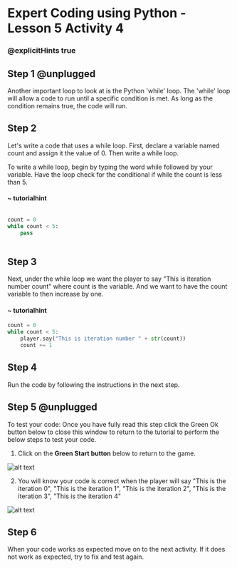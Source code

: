 # Expert Coding using Python - Lesson 5 Activity 4
### @explicitHints true

## Step 1 @unplugged
  
Another important loop to look at is the Python 'while' loop. The 'while' loop will allow a code to run until a specific condition is met. As long as the condition remains true, the code will run.


## Step 2
Let's write a code that uses a while loop.  First, declare a variable named count and assign it the value of 0.  Then write a while loop. 

To write a while loop, begin by typing the word while followed by your variable. Have the loop check for the conditional if while the count is less than 5. 

#### ~ tutorialhint

```python

count = 0
while count < 5:
    pass
  
```

  

## Step 3

Next, under the while loop we want the player to say "This is iteration number count" where count is the variable. 
And we want to have the count variable to then increase by one. 

 #### ~ tutorialhint

```python 
count = 0
while count < 5:
    player.say("This is iteration number " + str(count))
    count += 1
```
  

## Step 4

Run the code by following the instructions in the next step.


## Step 5 @unplugged
To test your code:
Once you have fully read this step click the Green Ok button below to close this window to return to the tutorial to perform the below steps to test your code.

1. Click on the **Green Start button** below to return to the game.

  
![alt text](https://expertjs.codingcredentials.com/Lesson1/1.1/1.JPG?raw=true  "Start")
  
2. You will know your code is correct when the player will say "This is the iteration 0", "This is the iteration 1", "This is the iteration 2", "This is the iteration 3", "This is the iteration 4"

 ![alt text](https://expertjs.codingcredentials.com/Lesson5/5.1/5.4.png?raw=true  "code")

## Step 6

When your code works as expected move on to the next activity.
If it does not work as expected, try to fix and test again.